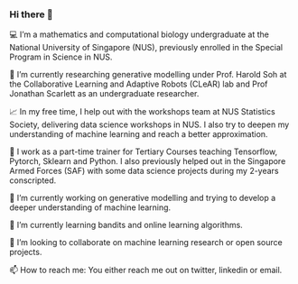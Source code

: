 ### Hi there 👋

💻 I’m a mathematics and computational biology undergraduate at the National University of Singapore (NUS), previously enrolled in the Special Program in Science in NUS. 

🧠 I’m currently researching generative modelling under Prof. Harold Soh at the Collaborative Learning and Adaptive Robots (CLeAR) lab and Prof Jonathan Scarlett as an undergraduate researcher.

📈 In my free time, I help out with the workshops team at NUS Statistics Society, delivering data science workshops in NUS. I also try to deepen my understanding of machine learning and reach a better approximation.

💼 I work as a part-time trainer for Tertiary Courses teaching Tensorflow, Pytorch, Sklearn and Python. I also previously helped out in the Singapore Armed Forces (SAF) with some data science projects during my 2-years conscripted. 

🔭 I’m currently working on generative modelling and trying to develop a deeper understanding of machine learning. 

🌱 I’m currently learning bandits and online learning algorithms. 

👯 I’m looking to collaborate on machine learning research or open source projects. 

📫 How to reach me: You either reach me out on twitter, linkedin or email. 
